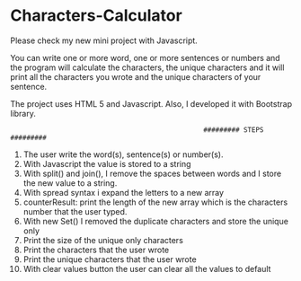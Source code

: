 # Characters-Calculator

Please check my new mini project with Javascript.

You can write one or more word, one or more sentences or numbers and the program will calculate the characters, the unique characters and 
it will print all the characters you wrote and the unique characters of your sentence.

The project uses HTML 5 and Javascript. Also, I developed it with Bootstrap library.


                                                    ######### STEPS #########

1. The user write the word(s), sentence(s) or number(s).
2. With Javascript the value is stored to a string
3. With split() and join(), I remove the spaces between words and I store the new value to a string.
4. With spread syntax i expand the letters to a new array
5. counterResult: print the length of the new array which is the characters number that the user typed.
6. With new Set() I removed the duplicate characters and store the unique only
7. Print the size of the unique only characters
8. Print the characters that the user wrote
9. Print the unique characters that the user wrote
10. With clear values button the user can clear all the values to default
